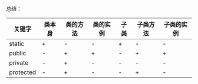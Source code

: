 总结：

| 关键字    | 类本身 | 类的方法 | 类的实例 | 子类 | 子类方法 | 子类的实例 |
| --------- | ------ | -------- | -------- | ---- | -------- | ---------- |
| static    | +      | -        | -        | +    | -        | -          |
| public    | -      | +        | +        | -    | +        | +          |
| private   | -      | +        | -        | -    | -        | -          |
| protected | -      | +        | -        | -    | +        | -          |


